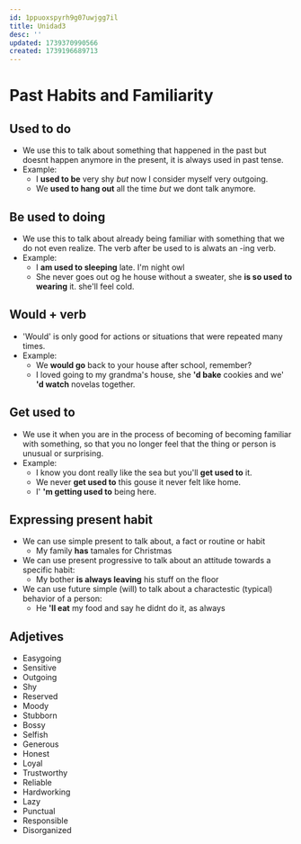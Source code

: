 ```yaml
---
id: 1ppuoxspyrh9g07uwjgg7il
title: Unidad3
desc: ''
updated: 1739370990566
created: 1739196689713
---
```

# Past Habits and Familiarity
## Used to do
- We use this to talk about something that happened in the past but doesnt happen anymore in the present, it is always used in past tense.
- Example:
  - I **used to be** very shy _but_ now I consider myself very outgoing.
  - We **used to hang out** all the time _but_ we dont talk anymore.

## Be used to doing
- We use this to talk about already being familiar with something that we do not even realize. The verb after be used to is alwats an -ing verb.
- Example:
  - I **am used to sleeping** late. I'm night owl
  - She never goes out og he house without a sweater, she **is so used to wearing** it. she'll feel cold.

## Would + verb
- 'Would' is only good for actions or situations that were repeated many times.
- Example:
  - We **would go** back to your house after school, remember?
  - I loved going to my grandma's house, she **'d bake** cookies and we' **'d watch** novelas together.

## Get used to
- We use it when you are in the process of becoming of becoming familiar with something, so that you no longer feel that the thing or person is unusual or surprising.
- Example:
  - I know you dont really like the sea but you'll **get used to** it.
  - We never **get used to** this gouse it never felt like home.
  - I' **'m getting used to** being here.

## Expressing present habit
- We can use simple present to talk about, a fact or routine or habit
  - My family **has** tamales for Christmas
- We can use present progressive to talk about an attitude towards a specific habit:
  - My bother **is always leaving** his stuff on the floor
- We can use future simple (will) to talk about a charactestic (typical) behavior of a person:
  - He **'ll eat** my food and say he didnt do it, as always

## Adjetives
- Easygoing
- Sensitive
- Outgoing
- Shy
- Reserved
- Moody
- Stubborn
- Bossy
- Selfish
- Generous
- Honest
- Loyal
- Trustworthy
- Reliable
- Hardworking
- Lazy
- Punctual
- Responsible
- Disorganized

